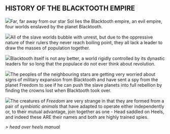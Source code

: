 ## HISTORY OF THE BLACKTOOTH EMPIRE

![](texture-crown.blacktooth)Far, far away from our star Sol lies the Blacktooth empire, an evil empire, four
worlds enslaved by the planet Blacktooth.

![](texture-animated-dalek?float-right)All of the slave worlds bubble with
unrest, but due to the oppressive nature of their rulers they never reach
boiling point, they all lack a leader to draw the masses of population together.

![](texture-animated-helicopterBug?float-right)Blacktooth itself is not any better, a world rigidly controlled by its dynastic
leaders for so long that the populace do not ever think about revolution.

![](texture-head.walking.right.2)The peoples of the neighbouring stars are getting very worried about signs of
military expansion from Blacktooth and have sent a spy from the planet Freedom
to see if he can push the slave planets into full rebellion by finding the
crowns lost when Blacktooth took over.

![](texture-heels.walking.right.2)The creatures of *Freedom* are very strange in that they are formed from a pair of
*symbiotic animals* that have adapted to operate either independently or, to their
mutual advantage, join together as one - Head saddled on Heels, and indeed these
ARE their names and both are highly trained spies.

*> head over heels manual*
